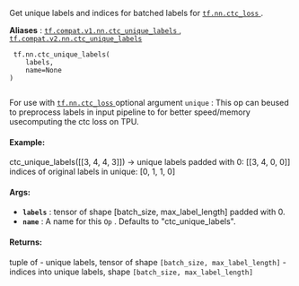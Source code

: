 Get unique labels and indices for batched labels for [ `tf.nn.ctc_loss` ](https://tensorflow.google.cn/api_docs/python/tf/nn/ctc_loss).

**Aliases** : [ `tf.compat.v1.nn.ctc_unique_labels` ](/api_docs/python/tf/nn/ctc_unique_labels), [ `tf.compat.v2.nn.ctc_unique_labels` ](/api_docs/python/tf/nn/ctc_unique_labels)

```
 tf.nn.ctc_unique_labels(
    labels,
    name=None
)
 
```

For use with [ `tf.nn.ctc_loss` ](https://tensorflow.google.cn/api_docs/python/tf/nn/ctc_loss) optional argument  `unique` : This op can beused to preprocess labels in input pipeline to for better speed/memory usecomputing the ctc loss on TPU.

#### Example:
ctc_unique_labels([[3, 4, 4, 3]]) ->  unique labels padded with 0: [[3, 4, 0, 0]]  indices of original labels in unique: [0, 1, 1, 0]

#### Args:
- **`labels`** : tensor of shape [batch_size, max_label_length] padded with 0.
- **`name`** : A name for this  `Op` . Defaults to "ctc_unique_labels".


#### Returns:
tuple of  - unique labels, tensor of shape  `[batch_size, max_label_length]`   - indices into unique labels, shape  `[batch_size, max_label_length]` 

